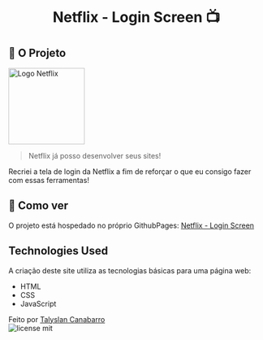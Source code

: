 <h1 align="center"> Netflix - Login Screen 📺</h1>

<!-- <img src="https://github.com/Talyslan/Gerador-de-Cancelamento/assets/78499700/79dc42a1-54ff-421d-be7a-a9fb8cabc11b" alt="Layout no Computador" />
<img src="https://github.com/Talyslan/Gerador-de-Cancelamento/assets/78499700/c56c83f7-6098-43a5-a9b3-26fd7c7ebfc4" alt="Layout no Celular" /> -->


## 🗿 O Projeto
<img height="150" src="https://media.tenor.com/WaP8sT953fEAAAAi/netflix-logo.gif" alt="Logo Netflix"></img>

<blockquote>Netflix já posso desenvolver seus sites!</blockquote>
Recriei a tela de login da Netflix a fim de reforçar o que eu consigo fazer com essas ferramentas!

## 📌 Como ver

O projeto está hospedado no próprio GithubPages:
[Netflix - Login Screen](https://talyslan.github.io/Netflix-Login/)


## Technologies Used

A criação deste site utiliza as tecnologias básicas para uma página web:

- HTML
- CSS
- JavaScript

Feito por <a href="https://github.com/Talyslan">Talyslan Canabarro</a>
<br/>
<img src="https://img.shields.io/badge/license-MIT-8A2BE2" alt="license mit" />